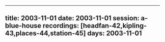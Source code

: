 
---
title: 2003-11-01
date:  2003-11-01
session: a-blue-house
recordings: [headfan-42,kipling-43,places-44,station-45]
days: 2003-11-01
---
